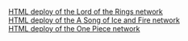 [HTML deploy of the Lord of the Rings network](https://viniciusbulhoes.github.io/AED2_U3T1_network/network1/)<br>
[HTML deploy of the A Song of Ice and Fire network](https://viniciusbulhoes.github.io/AED2_U3T1_network/network2/)<br>
[HTML deploy of the One Piece network](https://viniciusbulhoes.github.io/AED2_U3T1_network/network3/)<br>
